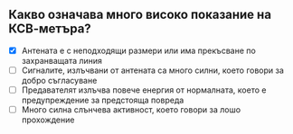 ## Какво означава много високо показание на КСВ-метъра?

<!-- Верният отговор е отбелязан с [X] -->

- [X] Антената е с неподходящи размери или има прекъсване по захранващата линия
- [ ] Сигналите, излъчвани от антената са много силни, което говори за добро съгласуване
- [ ] Предавателят излъчва повече енергия от нормалната, което е предупреждение за предстояща повреда
- [ ] Много силна слънчева активност, което говори за лошо прохождение
